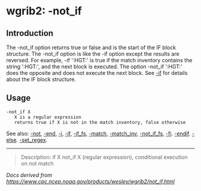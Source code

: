 # wgrib2: -not_if

## Introduction

The -not_if option returns true or false and is the start of the IF
block structure. The
-not_if option is like the
-if option except the results are reversed.
For example,
-if ':HGT:' is true if the match inventory contains the string ':HGT:', and
the next block is executed. The option -not_if ':HGT:' does the opposite
and does not execute the next block.
See [-if](./if.md) for details about the IF block structure.

## Usage

```
-not_if X
   X is a regular expression
   returns true if X is not in the match inventory, false otherwise
```

See also: [-not](./not.md),
[-end](./end.md),
[-i](./i.md),
[-if](./if.md),
[-if_fs](./if_fs.md),
[-match](./match.md),
[-match_inv](./match_inv.md),
[-not_if_fs](./not_if_fs.md),
[-fi](./fi.md).
[-endif](./endif.md).
[-else](./else.md).
[-set_regex](./set_regex.md).

---

> Description: if X not_if X (regular expression), conditional execution on not match

_Docs derived from <https://www.cpc.ncep.noaa.gov/products/wesley/wgrib2/not_if.html>_
